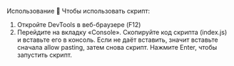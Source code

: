 Использование 📖
Чтобы использовать скрипт:

1. Откройте DevTools в веб-браузере (F12)
1. Перейдите на вкладку «Console».
Скопируйте код скрипта (index.js) и вставьте его в консоль. Eсли не даёт вставить, значит вставьте сначала allow pasting, затем снова скрипт.
Нажмите Enter, чтобы запустить скрипт.
